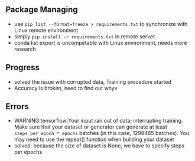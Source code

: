 ## Package Managing
- use `pip list --format=freeze > requirements.txt` to synchronize with Linux remote environment
- simply `pip install -r requirements.txt` in remote server
- conda list export is uncompetable with Linux environment, needs more research

## Progress
- solved the issue with corrupted data, Training procedure started
- Accuracy is broken, need to find out whyv

## Errors
- WARNING:tensorflow:Your input ran out of data; interrupting training. Make sure that your dataset or generator can generate at least `steps_per_epoch * epochs` batches (in this case, 1299465 batches). You may need to use the repeat() function when building your dataset
- solved: because the size of dataset is None, we have to specify steps per epochs
